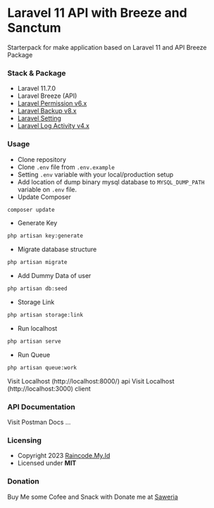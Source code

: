 # Laravel 11 API with Breeze and Sanctum

Starterpack for make application based on Laravel 11 and API Breeze Package

### Stack & Package

-   Laravel 11.7.0
-   Laravel Breeze (API)
-   [Laravel Permission v6.x](https://spatie.be/docs/laravel-permission/v6/introduction)
-   [Laravel Backup v8.x](https://spatie.be/docs/laravel-backup/v8/introduction)
-   [Laravel Setting](https://github.com/spatie/laravel-settings)
-   [Laravel Log Activity v4.x](https://spatie.be/docs/laravel-activitylog/v4/introduction)

### Usage

-   Clone repository
-   Clone `.env` file from `.env.example`
-   Setting `.env` variable with your local/production setup
-   Add location of dump binary mysql database to `MYSQL_DUMP_PATH` variable on `.env` file.
-   Update Composer

```bash
composer update
```

-   Generate Key

```bash
php artisan key:generate
```

-   Migrate database structure

```bash
php artisan migrate
```

-   Add Dummy Data of user

```bash
php artisan db:seed
```

-   Storage Link

```bash
php artisan storage:link
```

-   Run localhost

```bash
php artisan serve
```

-   Run Queue

```bash
php artisan queue:work
```

Visit Localhost (http://localhost:8000/) api
Visit Localhost (http://localhost:3000) client

### API Documentation

Visit Postman Docs ...

### Licensing

-   Copyright 2023 [Raincode.My.Id](https://raincode.my.id)
-   Licensed under **MIT**

### Donation

Buy Me some Cofee and Snack with Donate me at [Saweria](https://saweria.co/raincodemyid)
